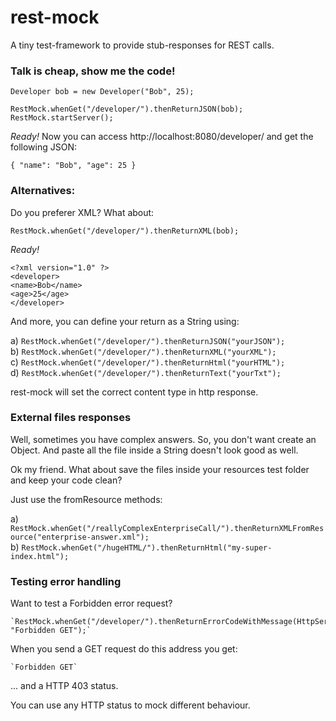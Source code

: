 rest-mock
=========

A tiny test-framework to provide stub-responses for REST calls.
<br />


### Talk is cheap, show me the code!

  `Developer bob = new Developer("Bob", 25);`<br />
  
  `RestMock.whenGet("/developer/").thenReturnJSON(bob);`<br />
  `RestMock.startServer();`


*Ready!* 
Now you can access http://localhost:8080/developer/ and get the following JSON:

  `{ "name": "Bob", "age": 25 }`


### Alternatives:

Do you preferer XML? What about:

  `RestMock.whenGet("/developer/").thenReturnXML(bob);`
  
*Ready!*<p>
	`<?xml version="1.0" ?>`<br />
	`<developer>`<br />
	`<name>Bob</name>`<br />
	`<age>25</age>`<br />
	`</developer>`<br /></p>
	

And more, you can define your return as a String using:<p>
	a) `RestMock.whenGet("/developer/").thenReturnJSON("yourJSON");`<br />
	b) `RestMock.whenGet("/developer/").thenReturnXML("yourXML");`<br />
	c) `RestMock.whenGet("/developer/").thenReturnHtml("yourHTML");`<br />
	d) `RestMock.whenGet("/developer/").thenReturnText("yourTxt");`</p>

rest-mock will set the correct content type in http response.

### External files responses

Well, sometimes you have complex answers. So, you don't want create an Object.
And paste all the file inside a String doesn't look good as well.

Ok my friend. What about save the files inside your resources test folder and keep your code clean?

Just use the fromResource methods:<p>
	a) `RestMock.whenGet("/reallyComplexEnterpriseCall/").thenReturnXMLFromResource("enterprise-answer.xml");`<br />
	b) `RestMock.whenGet("/hugeHTML/").thenReturnHtml("my-super-index.html");`</p>


### Testing error handling

Want to test a Forbidden error request?

	`RestMock.whenGet("/developer/").thenReturnErrorCodeWithMessage(HttpServletResponse.SC_FORBIDDEN, "Forbidden GET");`
	
When you send a GET request do this address you get:

	`Forbidden GET`
	
... and a HTTP 403 status.

You can use any HTTP status to mock different behaviour.